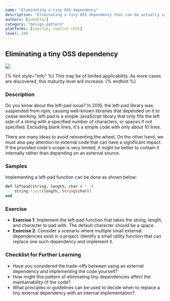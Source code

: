 ```yaml
---
name: "Eliminating a tiny OSS dependency"
description: "Eliminating a tiny OSS dependency that can be actually implemented in a few lines of code"
authors: [yuhattor] 
category: "design-pattern"
platforms: [copilot, copilot-chat]
level: 100
---
```


## Eliminating a tiny OSS dependency

<img src="https://img.shields.io/badge/Lv0-Pattern_Idea-blueviolet">

{% hint style="info" %}
This may be of limited applicability. As more cases are discovered, this maturity level will increase.
{% endhint %}

### Description

Do you know about the left-pad issue? In 2016, the left-pad library was suspended from npm, causing well-known libraries that depended on it to cease working. left-pad is a simple JavaScript library that only fills the left side of a string with a specified number of characters, or spaces if not specified. Excluding blank lines, it's a simple code with only about 10 lines.

There are many ideas to avoid reinventing the wheel, On the other hand, we must also pay attention to external code that can have a significant impact. If the provided code's scope is very limited, it might be better to contain it internally rather than depending on an external source.

### Samples

Implementing a left-pad function can be done as shown below:

```ruby
def leftpad(string, length, char = ' ')
    string.rjust(length, String(char))
end
```

### Exercise

- **Exercise 1**: Implement the left-pad function that takes the string, length, and character to pad with. The default character should be a space.
- **Exercise 2**: Consider a scenario where multiple small external dependencies exist in a project. Identify a small utility function that can replace one such dependency and implement it.

### Checklist for Further Learning

- Have you considered the trade-offs between using an external dependency and implementing the code yourself?
- How might this pattern of eliminating tiny dependencies affect the maintainability of the code?
- What principles or guidelines can be used to decide when to replace a tiny external dependency with an internal implementation?
